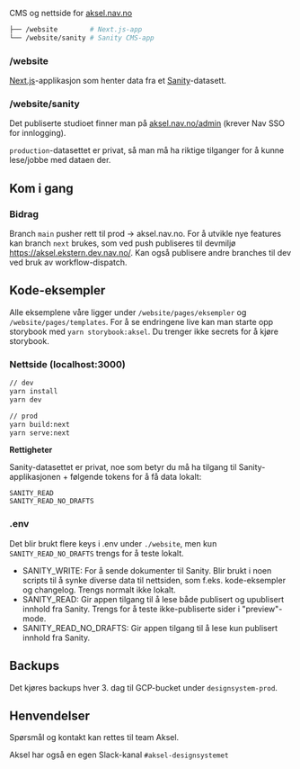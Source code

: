 CMS og nettside for [aksel.nav.no](https://aksel.nav.no/)

```sh
├── /website        # Next.js-app
└── /website/sanity # Sanity CMS-app
```

### /website

[Next.js](https://nextjs.org/)-applikasjon som henter data fra et [Sanity](https://www.sanity.io/)-datasett.

### /website/sanity

Det publiserte studioet finner man på [aksel.nav.no/admin](https://aksel.nav.no/admin) (krever Nav SSO for innlogging).

`production`-datasettet er privat, så man må ha riktige tilganger for å kunne lese/jobbe med dataen der.

## Kom i gang

### Bidrag

Branch `main` pusher rett til prod -> aksel.nav.no. For å utvikle nye features kan branch `next` brukes, som ved push publiseres til devmiljø https://aksel.ekstern.dev.nav.no/. Kan også publisere andre branches til dev ved bruk av workflow-dispatch.

## Kode-eksempler

Alle eksemplene våre ligger under `/website/pages/eksempler` og `/website/pages/templates`. For å se endringene live kan man starte opp storybook med `yarn storybook:aksel`. Du trenger ikke secrets for å kjøre storybook.

### Nettside (localhost:3000)

```bash
// dev
yarn install
yarn dev

// prod
yarn build:next
yarn serve:next
```

**Rettigheter**

Sanity-datasettet er privat, noe som betyr du må ha tilgang til Sanity-applikasjonen + følgende tokens for å få data lokalt:

```env
SANITY_READ
SANITY_READ_NO_DRAFTS
```

### .env

Det blir brukt flere keys i .env under `./website`, men kun `SANITY_READ_NO_DRAFTS` trengs for å teste lokalt.

- SANITY_WRITE:
  For å sende dokumenter til Sanity. Blir brukt i noen scripts til å synke diverse data til nettsiden, som f.eks. kode-eksempler og changelog. Trengs normalt ikke lokalt.
- SANITY_READ: Gir appen tilgang til å lese både publisert og upublisert innhold fra Sanity. Trengs for å teste ikke-publiserte sider i "preview"-mode.
- SANITY_READ_NO_DRAFTS: Gir appen tilgang til å lese kun publisert innhold fra Sanity.

## Backups

Det kjøres backups hver 3. dag til GCP-bucket under `designsystem-prod`.

## Henvendelser

Spørsmål og kontakt kan rettes til team Aksel.

Aksel har også en egen Slack-kanal `#aksel-designsystemet`
